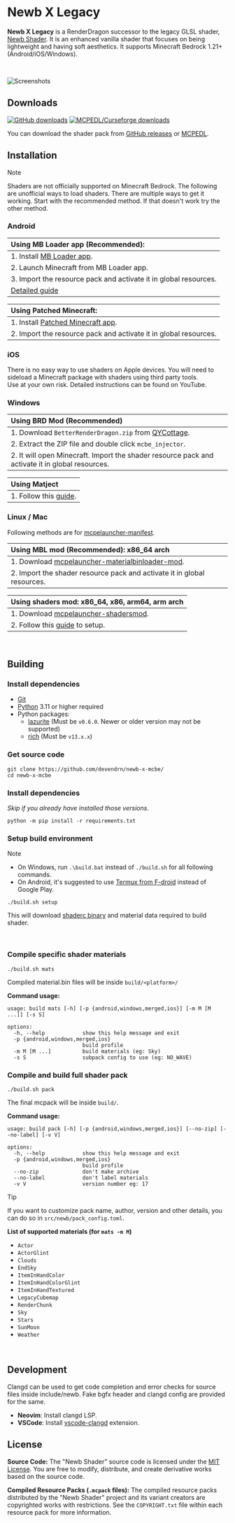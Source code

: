# Newb X Legacy

**Newb X Legacy** is a RenderDragon successor to the legacy GLSL shader, [Newb Shader](https://github.com/devendrn/newb-shader-mcbe). It is an enhanced vanilla shader that focuses on being lightweight and having soft aesthetics. It supports Minecraft Bedrock 1.21+ (Android/iOS/Windows).

<br>

![Screenshots](docs/screenshots.jpg "Newb X Legacy 15.47, MCBE 1.21.0")

## Downloads
[![GitHub downloads](https://img.shields.io/github/downloads/devendrn/newb-x-mcbe/total?label=GitHub%20downloads)](https://github.com/devendrn/newb-x-mcbe/releases/latest)
[![MCPEDL/Curseforge downloads](https://img.shields.io/curseforge/dt/1179976?label=MCPEDL%2FCurseforge%20downloads&color=eb622b)](https://www.curseforge.com/minecraft-bedrock/texture-packs/newb-shader)


You can download the shader pack from [GitHub releases](https://github.com/devendrn/newb-x-mcbe/releases/latest) or [MCPEDL](https://mcpedl.com/newb-shader/).

## Installation

> [!NOTE]
> Shaders are not officially supported on Minecraft Bedrock. The following are unofficial ways to load shaders. There are multiple ways to get it working. Start with the recommended method. If that doesn't work try the other method.

### Android

| **Using MB Loader app (Recommended):** |
|:-|
| 1. Install [MB Loader app](https://play.google.com/store/apps/details?id=io.bambosan.mbloader). |
| 2. Launch Minecraft from MB Loader app. |
| 3. Import the resource pack and activate it in global resources. |
| [Detailed guide](https://faizul726.github.io/blog/mb-loader/) |

| **Using Patched Minecraft:** |
|:-|
| 1. Install [Patched Minecraft app](https://devendrn.github.io/renderdragon-shaders/shaders/installation/android#using-patch-app). |
| 2. Import the resource pack and activate it in global resources. |


### iOS
There is no easy way to use shaders on Apple devices. You will need to sideload a Minecraft package with shaders using third party tools.  
Use at your own risk. Detailed instructions can be found on YouTube.

### Windows

| **Using BRD Mod (Recommended)** |
|:-|
| 1. Download `BetterRenderDragon.zip` from [QYCottage](https://github.com/QYCottage/BetterRenderDragon/releases/latest). |
| 2. Extract the ZIP file and double click `mcbe_injector`. |
| 2. It will open Minecraft. Import the shader resource pack and activate it in global resources. |

| **Using Matject** |
|:-|
| 1. Follow this [guide](https://faizul726.github.io/matject/docs/guide-for-beginners). |

### Linux / Mac
Following methods are for [mcpelauncher-manifest](https://minecraft-linux.github.io/#installation).

| **Using MBL mod (Recommended): x86_64 arch** |
|:-|
| 1. Download [mcpelauncher-materialbinloader-mod](https://github.com/CrackedMatter/mcpelauncher-materialbinloader). |
| 2. Import the shader resource pack and activate it in global resources. |

| **Using shaders mod: x86_64, x86, arm64, arm arch** |
|:-|
| 1. Download [mcpelauncher-shadersmod](https://github.com/GameParrot/mcpelauncher-shadersmod/releases/latest). |
| 2. Follow this [guide](https://faizul726.github.io/blog/mcpelauncher-mod-installation/) to setup. |

<br>

## Building

### Install dependencies
- [Git](https://git-scm.com/)
- [Python](https://www.python.org/) 3.11 or higher required
- Python packages:
  - [lazurite](https://veka0.github.io/lazurite/#installation) (Must be `v0.6.0`. Newer or older version may not be supported)
  - [rich](https://rich.readthedocs.io/en/stable/introduction.html#installation) (Must be `v13.x.x`)

### Get source code
```
git clone https://github.com/devendrn/newb-x-mcbe/
cd newb-x-mcbe
```

### Install dependencies
*Skip if you already have installed those versions.*
```
python -m pip install -r requirements.txt
```

### Setup build environment
> [!NOTE]
> - On Windows, run `.\build.bat` instead of `./build.sh` for all following commands.
> - On Android, it's suggested to use [Termux from F-droid](https://f-droid.org/packages/com.termux/) instead of Google Play.
```
./build.sh setup
```
This will download [shaderc binary](https://github.com/devendrn/newb-shader/releases/dev/) and material data required to build shader.

<br>

### Compile specific shader materials
```
./build.sh mats
```
Compiled material.bin files will be inside `build/<platform>/`

**Command usage:**
```
usage: build mats [-h] [-p {android,windows,merged,ios}] [-m M [M ...]] [-s S]

options:
  -h, --help            show this help message and exit
  -p {android,windows,merged,ios}
                        build profile
  -m M [M ...]          build materials (eg: Sky)
  -s S                  subpack config to use (eg: NO_WAVE)
```

### Compile and build full shader pack
```
./build.sh pack
```

The final mcpack will be inside `build/`.

**Command usage:**
```
usage: build pack [-h] [-p {android,windows,merged,ios}] [--no-zip] [--no-label] [-v V]

options:
  -h, --help            show this help message and exit
  -p {android,windows,merged,ios}
                        build profile
  --no-zip              don't make archive
  --no-label            don't label materials
  -v V                  version number eg: 17
```

> [!TIP]
> If you want to customize pack name, author, version and other details, you can do so in `src/newb/pack_config.toml`.

**List of supported materials (for `mats -m M`)**  
- `Actor`
- `ActorGlint`
- `Clouds`
- `EndSky`
- `ItemInHandColor`
- `ItemInHandColorGlint`
- `ItemInHandTextured`
- `LegacyCubemap`
- `RenderChunk`
- `Sky`
- `Stars`
- `SunMoon`
- `Weather`

<br>

## Development

Clangd can be used to get code completion and error checks for source files inside include/newb. Fake bgfx header and clangd config are provided for the same.
- **Neovim**: Install clangd LSP.
- **VSCode**: Install [vscode-clangd](https://marketplace.visualstudio.com/items?itemName=llvm-vs-code-extensions.vscode-clangd) extension.

## License

**Source Code:** The "Newb Shader" source code is licensed under the [MIT License](/LICENSE). You are free to modify, distribute, and create derivative works based on the source code.

**Compiled Resource Packs (`.mcpack` files):** The compiled resource packs distributed by the "Newb Shader" project and its variant creators are copyrighted works with restrictions. See the `COPYRIGHT.txt` file within each resource pack for more information.
